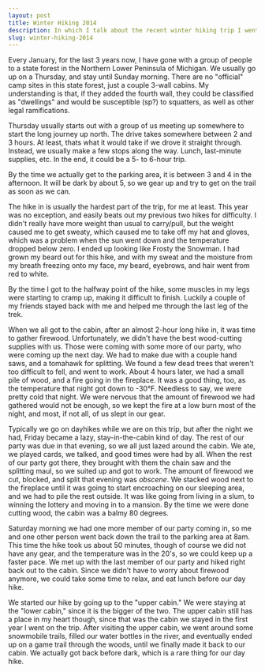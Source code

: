 ```yaml
---
layout: post
title: Winter Hiking 2014
description: In which I talk about the recent winter hiking trip I went on
slug: winter-hiking-2014
---
```


Every January, for the last 3 years now, I have gone with a group of people
to a state forest in the Northern Lower Peninsula of Michigan. We usually go
up on a Thursday, and stay until Sunday morning. There are no "official"
camp sites in this state forest, just a couple 3-wall cabins. My
understanding is that, if they added the fourth wall, they could be
classified as "dwellings" and would be susceptible (sp?) to squatters,
as well as other legal ramifications.

Thursday usually starts out with a group of us meeting up somewhere to
start the long journey up north. The drive takes somewhere between 2 and
3 hours. At least, thats what it would take if we drove it straight
through. Instead, we usually make a few stops along the way. Lunch,
last-minute supplies, etc. In the end, it could be a 5- to 6-hour trip.

By the time we actually get to the parking area, it is between 3 and 4 in 
the afternoon. It will be dark by about 5, so we gear up and try to get
on the trail as soon as we can.

The hike in is usually the hardest part of the trip, for me at least.
This year was no exception, and easily beats out my previous two hikes
for difficulty. I didn't really have more weight than usual to
carry/pull, but the weight caused me to get sweaty, which caused me to
take off my hat and gloves, which was a problem when the sun went down
and the temperature dropped below zero. I ended up looking like Frosty
the Snowman. I had grown my beard out for this hike, and with my sweat
and the moisture from my breath freezing onto my face, my beard,
eyebrows, and hair went from red to white.

By the time I got to the halfway point of the hike, some muscles in my
legs were starting to cramp up, making it difficult to finish. Luckily
a couple of my friends stayed back with me and helped me through the
last leg of the trek.

When we all got to the cabin, after an almost 2-hour long hike in, it
was time to gather firewood.  Unfortunately, we didn't have the best
wood-cutting supplies with us.  Those were coming with some more of our
party, who were coming up the next day. We had to make due with a couple
hand saws, and a tomahawk for splitting. We found a few dead trees that
weren't too difficult to fell, and went to work. About 4 hours later, we
had a small pile of wood, and a fire going in the fireplace. It was a
good thing, too, as the temperature that night got down to -30°F.
Needless to say, we were pretty cold that night. We were nervous that
the amount of firewood we had gathered would not be enough, so we kept
the fire at a low burn most of the night, and most, if not all, of us
slept in our gear.

Typically we go on dayhikes while we are on this trip, but after the
night we had, Friday became a lazy, stay-in-the-cabin kind of day. The
rest of our party was due in that evening, so we all just lazed around
the cabin. We ate, we played cards, we talked, and good times were had
by all. When the rest of our party got there, they brought with them the
chain saw and the splitting maul, so we suited up and got to work. The
amount of firewood we cut, blocked, and split that evening was
*obscene*. We stacked wood next to the fireplace until it was going to
start encroaching on our sleeping area, and we had to pile the rest
outside. It was like going from living in a slum, to winning the lottery
and moving in to a mansion. By the time we were done cutting wood, the
cabin was a balmy 80 degrees.

Saturday morning we had one more member of our party coming in, so me
and one other person went back down the trail to the parking area at
8am. This time the hike took us about 50 minutes, though of course we
did not have any gear, and the temperature was in the 20's, so we could
keep up a faster pace. We met up with the last member of our party and
hiked right back out to the cabin. Since we didn't have to worry about
firewood anymore, we could take some time to relax, and eat lunch before
our day hike.

We started our hike by going up to the "upper cabin." We were staying at
the "lower cabin," since it is the bigger of the two. The upper cabin
still has a place in my heart though, since that was the cabin we stayed
in the first year I went on the trip. After visiting the upper cabin, we
went around some snowmobile trails, filled our water bottles in the
river, and eventually ended up on a game trail through the woods, until
we finally made it back to our cabin. We actually got back before dark,
which is a rare thing for our day hike.

